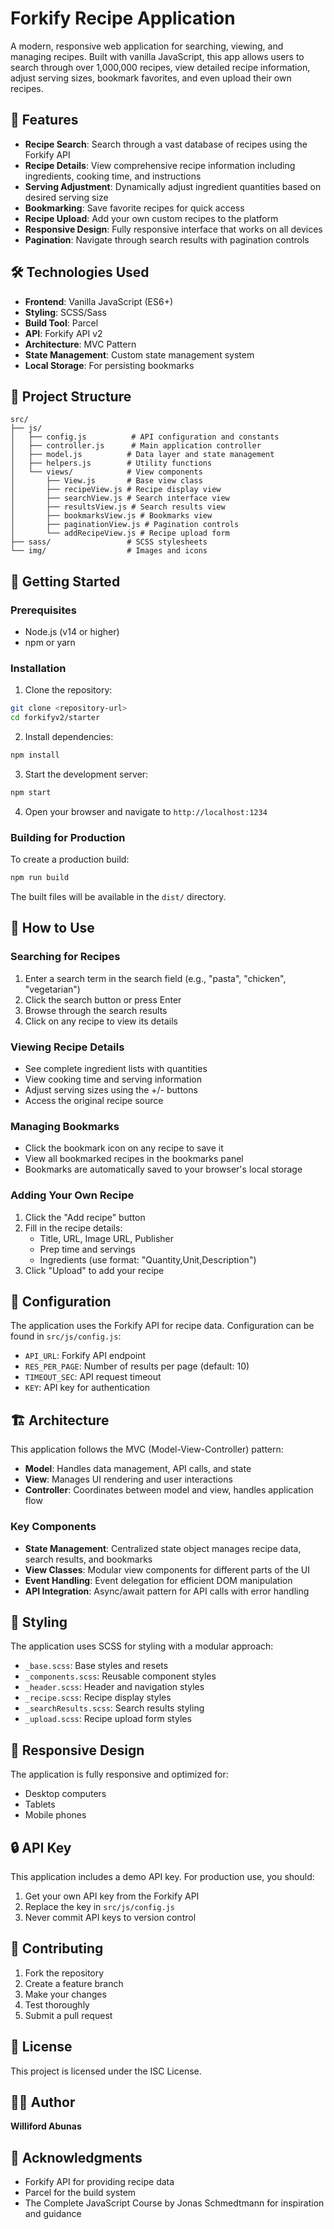 # Forkify Recipe Application

A modern, responsive web application for searching, viewing, and managing recipes. Built with vanilla JavaScript, this app allows users to search through over 1,000,000 recipes, view detailed recipe information, adjust serving sizes, bookmark favorites, and even upload their own recipes.

## 🚀 Features

- **Recipe Search**: Search through a vast database of recipes using the Forkify API
- **Recipe Details**: View comprehensive recipe information including ingredients, cooking time, and instructions
- **Serving Adjustment**: Dynamically adjust ingredient quantities based on desired serving size
- **Bookmarking**: Save favorite recipes for quick access
- **Recipe Upload**: Add your own custom recipes to the platform
- **Responsive Design**: Fully responsive interface that works on all devices
- **Pagination**: Navigate through search results with pagination controls

## 🛠️ Technologies Used

- **Frontend**: Vanilla JavaScript (ES6+)
- **Styling**: SCSS/Sass
- **Build Tool**: Parcel
- **API**: Forkify API v2
- **Architecture**: MVC Pattern
- **State Management**: Custom state management system
- **Local Storage**: For persisting bookmarks

## 📁 Project Structure

```
src/
├── js/
│   ├── config.js          # API configuration and constants
│   ├── controller.js      # Main application controller
│   ├── model.js          # Data layer and state management
│   ├── helpers.js        # Utility functions
│   └── views/            # View components
│       ├── View.js       # Base view class
│       ├── recipeView.js # Recipe display view
│       ├── searchView.js # Search interface view
│       ├── resultsView.js # Search results view
│       ├── bookmarksView.js # Bookmarks view
│       ├── paginationView.js # Pagination controls
│       └── addRecipeView.js # Recipe upload form
├── sass/                 # SCSS stylesheets
└── img/                  # Images and icons
```

## 🚀 Getting Started

### Prerequisites

- Node.js (v14 or higher)
- npm or yarn

### Installation

1. Clone the repository:
```bash
git clone <repository-url>
cd forkifyv2/starter
```

2. Install dependencies:
```bash
npm install
```

3. Start the development server:
```bash
npm start
```

4. Open your browser and navigate to `http://localhost:1234`

### Building for Production

To create a production build:

```bash
npm run build
```

The built files will be available in the `dist/` directory.

## 🎯 How to Use

### Searching for Recipes
1. Enter a search term in the search field (e.g., "pasta", "chicken", "vegetarian")
2. Click the search button or press Enter
3. Browse through the search results
4. Click on any recipe to view its details

### Viewing Recipe Details
- See complete ingredient lists with quantities
- View cooking time and serving information
- Adjust serving sizes using the +/- buttons
- Access the original recipe source

### Managing Bookmarks
- Click the bookmark icon on any recipe to save it
- View all bookmarked recipes in the bookmarks panel
- Bookmarks are automatically saved to your browser's local storage

### Adding Your Own Recipe
1. Click the "Add recipe" button
2. Fill in the recipe details:
   - Title, URL, Image URL, Publisher
   - Prep time and servings
   - Ingredients (use format: "Quantity,Unit,Description")
3. Click "Upload" to add your recipe

## 🔧 Configuration

The application uses the Forkify API for recipe data. Configuration can be found in `src/js/config.js`:

- `API_URL`: Forkify API endpoint
- `RES_PER_PAGE`: Number of results per page (default: 10)
- `TIMEOUT_SEC`: API request timeout
- `KEY`: API key for authentication

## 🏗️ Architecture

This application follows the MVC (Model-View-Controller) pattern:

- **Model**: Handles data management, API calls, and state
- **View**: Manages UI rendering and user interactions
- **Controller**: Coordinates between model and view, handles application flow

### Key Components

- **State Management**: Centralized state object manages recipe data, search results, and bookmarks
- **View Classes**: Modular view components for different parts of the UI
- **Event Handling**: Event delegation for efficient DOM manipulation
- **API Integration**: Async/await pattern for API calls with error handling

## 🎨 Styling

The application uses SCSS for styling with a modular approach:
- `_base.scss`: Base styles and resets
- `_components.scss`: Reusable component styles
- `_header.scss`: Header and navigation styles
- `_recipe.scss`: Recipe display styles
- `_searchResults.scss`: Search results styling
- `_upload.scss`: Recipe upload form styles

## 📱 Responsive Design

The application is fully responsive and optimized for:
- Desktop computers
- Tablets
- Mobile phones

## 🔒 API Key

This application includes a demo API key. For production use, you should:
1. Get your own API key from the Forkify API
2. Replace the key in `src/js/config.js`
3. Never commit API keys to version control

## 🤝 Contributing

1. Fork the repository
2. Create a feature branch
3. Make your changes
4. Test thoroughly
5. Submit a pull request

## 📄 License

This project is licensed under the ISC License.

## 👨‍💻 Author

**Williford Abunas**

## 🙏 Acknowledgments

- Forkify API for providing recipe data
- Parcel for the build system
- The Complete JavaScript Course by Jonas Schmedtmann for inspiration and guidance
